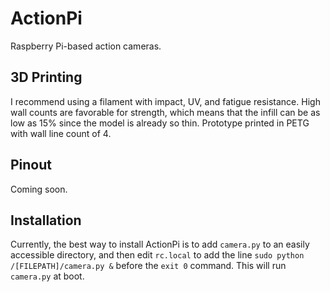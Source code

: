 # ActionPi
Raspberry Pi-based action cameras.

## 3D Printing
I recommend using a filament with impact, UV, and fatigue resistance.  High wall counts are favorable for strength, which means that the infill can be as low as 15% since the model is already so thin.
Prototype printed in PETG with wall line count of 4.

## Pinout
Coming soon.

## Installation
Currently, the best way to install ActionPi is to add `camera.py` to an easily accessible directory, and then edit `rc.local` to add the line `sudo python /[FILEPATH]/camera.py &` before the `exit 0` command.  This will run `camera.py` at boot. 
